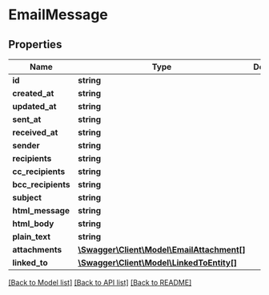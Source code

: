 # EmailMessage

## Properties

 Name               | Type                                                              | Description | Notes      
--------------------|-------------------------------------------------------------------|-------------|------------
 **id**             | **string**                                                        |             | [optional] 
 **created_at**     | **string**                                                        |             | [optional] 
 **updated_at**     | **string**                                                        |             | [optional] 
 **sent_at**        | **string**                                                        |             | [optional] 
 **received_at**    | **string**                                                        |             | [optional] 
 **sender**         | **string**                                                        |             | [optional] 
 **recipients**     | **string**                                                        |             | [optional] 
 **cc_recipients**  | **string**                                                        |             | [optional] 
 **bcc_recipients** | **string**                                                        |             | [optional] 
 **subject**        | **string**                                                        |             | [optional] 
 **html_message**   | **string**                                                        |             | [optional] 
 **html_body**      | **string**                                                        |             | [optional] 
 **plain_text**     | **string**                                                        |             | [optional] 
 **attachments**    | [**\Swagger\Client\Model\EmailAttachment[]**](EmailAttachment.md) |             | [optional] 
 **linked_to**      | [**\Swagger\Client\Model\LinkedToEntity[]**](LinkedToEntity.md)   |             | [optional] 

[[Back to Model list]](../../README.md#documentation-for-models) [[Back to API list]](../../README.md#documentation-for-api-endpoints) [[Back to README]](../../README.md)


